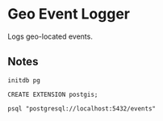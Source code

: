 # Geo Event Logger

Logs geo-located events.

## Notes

```
initdb pg
```
```
CREATE EXTENSION postgis;
```
```
psql "postgresql://localhost:5432/events"
```
